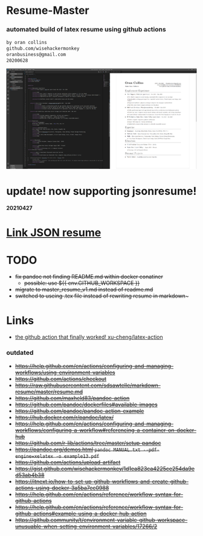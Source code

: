 # Resume-Master
### automated build of latex resume using github actions 
```
by oran collins
github.com/wisehackermonkey
oranbusiness@gmail.com
20200628
```
![](./Screenshot_1.png)


# update! now supporting jsonresume!
#### 20210427
# [Link JSON resume](https://registry.jsonresume.org/wisehackermonkey)
# TODO
- ~~fix pandoc not finding README.md within docker conatiner~~
   - ~~possible: use ${{ env.GITHUB_WORKSPACE }}~~
- ~~migrate to master_resume_v1.md instead of readme.md~~
- ~~switched to useing .tex file instead of rewriting resume in markdown~~~

# Links 
- [the github action that finally worked! xu-cheng/latex-action](https://github.com/xu-cheng/latex-action) 
### outdated
- ~~https://help.github.com/en/actions/configuring-and-managing-workflows/using-environment-variables~~
- ~~https://github.com/actions/checkout~~
- ~~https://raw.githubusercontent.com/sdsawtelle/markdown-resume/master/resume.md~~
- ~~https://github.com/maxheld83/pandoc-action~~
- ~~https://github.com/pandoc/dockerfiles#available-images~~
- ~~https://github.com/pandoc/pandoc-action-example~~
- ~~https://hub.docker.com/r/pandoc/latex/~~
- ~~https://help.github.com/en/actions/configuring-and-managing-workflows/configuring-a-workflow#referencing-a-container-on-docker-hub~~
- ~~https://github.com/r-lib/actions/tree/master/setup-pandoc~~
- ~~https://pandoc.org/demos.html `pandoc MANUAL.txt --pdf-engine=xelatex -o example13.pdf`~~
- ~~https://github.com/actions/upload-artifact~~
- ~~https://gist.github.com/wisehackermonkey/1d1ea823ca4225ce254da9ed53ab4b38~~
- ~~https://itnext.io/how-to-set-up-github-workflows-and-create-github-actions-using-docker-3a5ba7ec0988~~
- ~~https://help.github.com/en/actions/reference/workflow-syntax-for-github-actions~~
- ~~https://help.github.com/en/actions/reference/workflow-syntax-for-github-actions#example-using-a-docker-hub-action~~
- ~~https://github.community/t/environment-variable-github-workspace-unusuable-when-setting-environment-variables/17266/2~~
